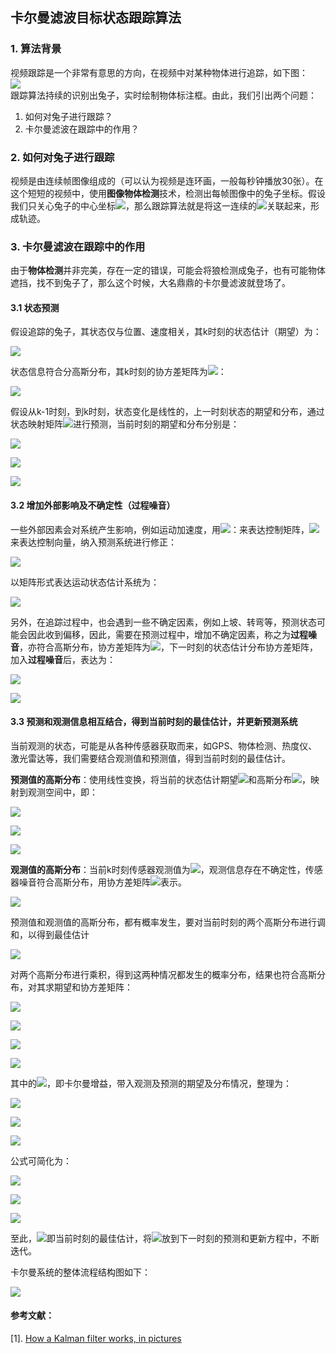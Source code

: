 ## 卡尔曼滤波目标状态跟踪算法
### 1. 算法背景
视频跟踪是一个非常有意思的方向，在视频中对某种物体进行追踪，如下图：<br>
![](http://5b0988e595225.cdn.sohucs.com/q_70,c_zoom,w_640/images/20181230/f2d382534c9b428eaa0156f1f87df7d7.gif)
<br>
跟踪算法持续的识别出兔子，实时绘制物体标注框。由此，我们引出两个问题：<br>
1. 如何对兔子进行跟踪？ <br>
2. 卡尔曼滤波在跟踪中的作用？<br>

### 2. 如何对兔子进行跟踪
视频是由连续帧图像组成的（可以认为视频是连环画，一般每秒钟播放30张）。在这个短短的视频中，使用**图像物体检测**技术，检测出每帧图像中的兔子坐标。假设我们只关心兔子的中心坐标<img src="https://latex.codecogs.com/svg.latex?\Large&space;（x,y）" />，那么跟踪算法就是将这一连续的<img src="https://latex.codecogs.com/svg.latex?\Large&space;（x,y）" />关联起来，形成轨迹。

### 3. 卡尔曼滤波在跟踪中的作用
由于**物体检测**并非完美，存在一定的错误，可能会将狼检测成兔子，也有可能物体遮挡，找不到兔子了，那么这个时候，大名鼎鼎的卡尔曼滤波就登场了。

#### 3.1 状态预测
假设追踪的兔子，其状态仅与位置、速度相关，其k时刻的状态估计（期望）为：

<img src="https://latex.codecogs.com/png.latex?
\widehat{x}_k=
\left[\begin{matrix} 
position \\ velocity 
\end{matrix}\right]
=\left[\begin{matrix} p_k \\ v_k 
\end{matrix}\right]" />

状态信息符合分高斯分布，其k时刻的协方差矩阵为<img src="https://latex.codecogs.com/svg.latex?\Large&space; P_k " />：

<img src="https://latex.codecogs.com/png.latex?
P_k=
\left[\begin{matrix} 
\Sigma_{pp} & \Sigma_{pv} \\
\Sigma_{vp} & \Sigma_{vv} \\ 
\end{matrix}\right]" />

假设从k-1时刻，到k时刻，状态变化是线性的，上一时刻状态的期望和分布，通过状态映射矩阵<img src="https://latex.codecogs.com/svg.latex?\Large&space; F_x" />进行预测，当前时刻的期望和分布分别是：

<img src="https://latex.codecogs.com/png.latex?
\widehat{x}_k=F_x\widehat{x}_{k-1}
" />

<img src="https://latex.codecogs.com/png.latex?
P_x=F_kP_{k-1}F_k^T
" />

![](https://pic2.zhimg.com/80/v2-1aeabc85ef432999b6126536be07d845_hd.jpg)

#### 3.2 增加外部影响及不确定性（过程噪音）
一些外部因素会对系统产生影响，例如运动加速度，用<img src="https://latex.codecogs.com/svg.latex?\Large&space; B_k " />：来表达控制矩阵，<img src="https://latex.codecogs.com/svg.latex?\Large&space; \vec{u}_k " />来表达控制向量，纳入预测系统进行修正：

<img src="https://latex.codecogs.com/png.latex?
\widehat{x}_k=F_x\widehat{x}_{k-1}+B_k\vec{u}_k
" />

以矩阵形式表达运动状态估计系统为：

<img src="https://latex.codecogs.com/png.latex?
\left[\begin{matrix}
position_{k} \\
velocity_{k}
\end{matrix}\right]
=\left[\begin{matrix}
1 & \Delta t \\
0 & 1
\end{matrix}\right]
\left[\begin{matrix}
position_{k-1} \\
velocity_{k-1}
\end{matrix}\right]
+\left[\begin{matrix}
\frac{\Delta t^2}{2} \\ \Delta t
\end{matrix}\right]
a
" />

另外，在追踪过程中，也会遇到一些不确定因素，例如上坡、转弯等，预测状态可能会因此收到偏移，因此，需要在预测过程中，增加不确定因素，称之为**过程噪音**，亦符合高斯分布，协方差矩阵为<img src="https://latex.codecogs.com/svg.latex?\Large&space; Q_k" />，下一时刻的状态估计分布协方差矩阵，加入**过程噪音**后，表达为：

<img src="https://latex.codecogs.com/png.latex?
P_k=F_kP_{k-1}F_k^T+Q_k
" />

![](https://pic4.zhimg.com/80/v2-7cc51be5e269b579c4588db25daf995f_hd.jpg)

#### 3.3 预测和观测信息相互结合，得到当前时刻的最佳估计，并更新预测系统
当前观测的状态，可能是从各种传感器获取而来，如GPS、物体检测、热度仪、激光雷达等，我们需要结合观测值和预测值，得到当前时刻的最佳估计。

**预测值的高斯分布**：使用线性变换，将当前的状态估计期望<img src="https://latex.codecogs.com/svg.latex?\Large&space; \widehat{x}_k " />和高斯分布<img src="https://latex.codecogs.com/svg.latex?\Large&space; P_k " />，映射到观测空间中，即：

<img src="https://latex.codecogs.com/png.latex?
\vec{\mu}_{expected}=H_k\widehat{x}_k \\
" />

<img src="https://latex.codecogs.com/png.latex?
\Sigma _{expected}=H_kP_kH_k^T
" />

![](https://pic1.zhimg.com/80/v2-114204d0be573afac8df2630fbf43374_hd.jpg)

**观测值的高斯分布**：当前k时刻传感器观测值为<img src="https://latex.codecogs.com/svg.latex?\Large&space; z_k " />，观测信息存在不确定性，传感器噪音符合高斯分布，用协方差矩阵<img src="https://latex.codecogs.com/svg.latex?\Large&space; R_k " />表示。

![](https://pic4.zhimg.com/80/v2-2cc213523368e5b0c551522fa917f507_hd.jpg)


预测值和观测值的高斯分布，都有概率发生，要对当前时刻的两个高斯分布进行调和，以得到最佳估计

![](https://pic1.zhimg.com/80/v2-501fb01035bdb4d503fa61591f9cc2dc_hd.jpg)

对两个高斯分布进行乘积，得到这两种情况都发生的概率分布，结果也符合高斯分布，对其求期望和协方差矩阵：

<img src="https://latex.codecogs.com/png.latex?
K=\Sigma_0(\Sigma_0+\Sigma_1)^{-1}
" />

<img src="https://latex.codecogs.com/png.latex?
\vec{\mu}=\vec{\mu}_1+K(\vec{\mu}_1-\vec{\mu}_0)
" />

<img src="https://latex.codecogs.com/png.latex?
\Sigma=\Sigma_0-K\Sigma_0
" />

![](https://pic1.zhimg.com/80/v2-15bdb8527c724044528cdaf118480614_hd.jpg)

其中的<img src="https://latex.codecogs.com/svg.latex?\Large&space; K " />，即卡尔曼增益，带入观测及预测的期望及分布情况，整理为：

<img src="https://latex.codecogs.com/png.latex?
K=H_kP_kH_k^T(H_kP_kH_k^T+R_k)^{-1}
" />

<img src="https://latex.codecogs.com/png.latex?
H_k\widehat{x}_k'=H_k\widehat{x}_k+K(\vec{z}_k-H_k\widehat{x}_k)
" />

<img src="https://latex.codecogs.com/png.latex?
H_kP_k'H_k=H_kP_kH_k-KH_kP_kH_k
" />

公式可简化为：

<img src="https://latex.codecogs.com/png.latex?
K'=P_kH_k^T(H_kP_kH_k^T+R_k)^{-1}
" />

<img src="https://latex.codecogs.com/png.latex?
\widehat{x}_k'=\widehat{x}_k+K‘(\vec{z}_k-H_k\widehat{x}_k)
" />

<img src="https://latex.codecogs.com/png.latex?
P_k'=P_k-K'H_kP_k
" />

至此，<img src="https://latex.codecogs.com/svg.latex?\Large&space; \widehat{x}_k' " />即当前时刻的最佳估计，将<img src="https://latex.codecogs.com/svg.latex?\Large&space; {\widehat{x}_k',P_k}' " />放到下一时刻的预测和更新方程中，不断迭代。

卡尔曼系统的整体流程结构图如下：

![](https://pic3.zhimg.com/80/v2-c4db49174bd28fa7634be3858a368e26_hd.jpg)

#### 参考文献：

[1]. [How a Kalman filter works, in pictures](http://www.bzarg.com/p/how-a-kalman-filter-works-in-pictures/)
